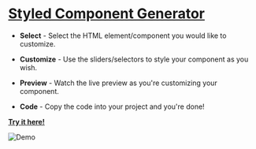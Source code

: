# [Styled Component Generator](http://naxulanth.github.io/styled-component-generator/)

- **Select** - Select the HTML element/component you would like to customize.

- **Customize** - Use the sliders/selectors to style your component as you wish.

- **Preview** - Watch the live preview as you're customizing your component.

- **Code** - Copy the code into your project and you're done!



[**Try it here!**](http://naxulanth.github.io/styled-component-generator/)

![Demo]()